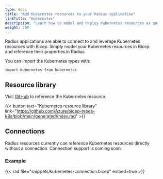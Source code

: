 ```yaml
---
type: docs
title: "Add Kubernetes resources to your Radius application"
linkTitle: "Kubernetes"
description: "Learn how to model and deploy Kubernetes resources as part of your application"
weight: 300
---
```


Radius applications are able to connect to and leverage Kubernetes resources with Bicep. Simply model your Kubernetes resources in Bicep and reference their properties in Radius.

You can import the Kubernetes types with:

```bicep
import kubernetes from kubernetes
```

## Resource library

Visit [GitHub](https://github.com/Azure/bicep-types-k8s/blob/main/generated/index.md) to reference the Kubernetes resource.

{{< button text="Kubernetes resource library" link="https://github.com/Azure/bicep-types-k8s/blob/main/generated/index.md" >}}

## Connections

Radius resources currently can reference Kubernetes resources directly without a connection. Connection support is coming soon.

### Example

{{< rad file="snippets/kubernetes-connection.bicep" embed=true >}}
